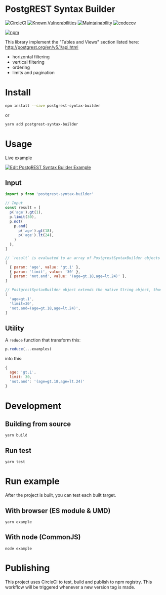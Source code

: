 # PostgREST Syntax Builder

[![CircleCI](https://circleci.com/gh/amoshydra/postgrest-syntax-builder.svg?style=svg)](https://circleci.com/gh/amoshydra/postgrest-syntax-builder)
[![Known Vulnerabilities](https://snyk.io/test/github/amoshydra/postgrest-syntax-builder/badge.svg?targetFile=package.json)](https://snyk.io/test/github/amoshydra/postgrest-syntax-builder?targetFile=package.json)
[![Maintainability](https://api.codeclimate.com/v1/badges/45829fe93b3b9e209ba4/maintainability)](https://codeclimate.com/github/amoshydra/postgrest-syntax-builder/maintainability)
[![codecov](https://codecov.io/gh/amoshydra/postgrest-syntax-builder/branch/master/graph/badge.svg)](https://codecov.io/gh/amoshydra/postgrest-syntax-builder)

[![npm](https://nodei.co/npm/postgrest-syntax-builder.png?downloads=true&downloadRank=true&stars=true)](https://www.npmjs.com/package/postgrest-syntax-builder)

This library implement the "Tables and Views" section listed here: http://postgrest.org/en/v5.1/api.html
- horizontal filtering
- vertical filtering
- ordering
- limits and pagination

# Install
```sh
npm install --save postgrest-syntax-builder
```

or

```sh
yarn add postgrest-syntax-builder
```

# Usage
Live example

[![Edit PostgREST Syntax Builder Example](https://codesandbox.io/static/img/play-codesandbox.svg)](https://codesandbox.io/s/k3pjrzv21v?expanddevtools=1&module=%2Fsrc%2Findex.js)

## Input
```js
import p from 'postgrest-syntax-builder'

// Input
const result = [
  p('age').gt(1),
  p.limit(30),
  p.not(
    p.and(
      p('age').gt(18),
      p('age').lt(24),
    )
  ),
]

// `result` is evaluated to an array of PostgrestSyntaxBuilder objects
[
  { param: 'age', value: 'gt.1' },
  { param: 'limit', value: '30' },
  { param: 'not.and', value: '(age=gt.18,age=lt.24)' },
]

// PostgrestSyntaxBuilder object extends the native String object, thus it can also be treated and used as String
[
  'age=gt.1',
  'limit=30',
  'not.and=(age=gt.18,age=lt.24)',
]
```


## Utility
A `reduce` function that transform this:
```js
p.reduce(...examples)
```

into this:
```js
{
  age: 'gt.1',
  limit: 30,
  'not.and': '(age=gt.18,age=lt.24)'
}
```

# Development

## Building from source
```
yarn build
```

## Run test
```
yarn test
```

# Run example
After the project is built, you can test each built target.

## With browser (ES module & UMD)
```
yarn example
```


## With node (CommonJS)
```
node example
```

# Publishing

This project uses CircleCI to test, build and publish to npm registry. This workflow will be triggered whenever a new version tag is made.
